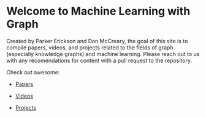 # Welcome to Machine Learning with Graph

Created by Parker Erickson and Dan McCreary, the goal of this site is to compile papers, videos, and projects related to the fields of graph (especially knowledge graphs) and machine learning. Please reach out to us with any recomendations for content with a pull request to the repository.

Check out awesome:

* [Papers](https://parkererickson.github.io/graph-ml/papers/)

* [Videos](https://parkererickson.github.io/graph-ml/videos/)

* [Projects](https://parkererickson.github.io/graph-ml/projects/)
